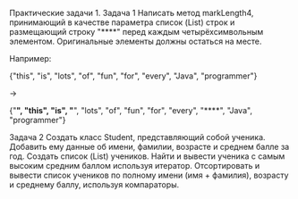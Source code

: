 Практические задачи 1.
Задача 1
Написать метод markLength4, принимающий в качестве параметра список (List) строк и размещающий строку "****" перед каждым четырёхсимвольным элементом. Оригинальные элементы должны остаться на месте.

Например:

{"this", "is", "lots", "of", "fun", "for", "every", "Java", "programmer"}

->

{"****", "this", "is", "****", "lots", "of", "fun", "for", "every", "****", "Java", "programmer"}

﻿Задача 2
Создать класс Student, представляющий собой ученика.
Добавить ему данные об имени, фамилии, возрасте и среднем балле за год.
Создать список (List) учеников. Найти и вывести ученика с самым высоким средним баллом используя итератор.
Отсортировать и вывести список учеников по полному имени (имя + фамилия), возрасту и среднему баллу, используя компараторы.
